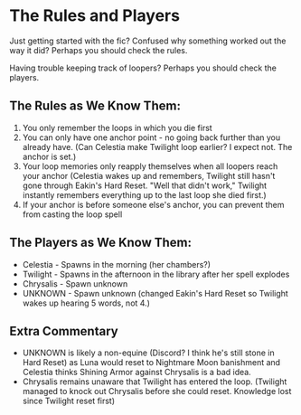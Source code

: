 The Rules and Players
=====================

Just getting started with the fic?  Confused why something worked out the way it did?  Perhaps you should check the rules.

Having trouble keeping track of loopers?  Perhaps you should check the players.

The Rules as We Know Them:
--------------------------

1. You only remember the loops in which you die first
2. You can only have one anchor point - no going back further than you already have. (Can Celestia make Twilight loop earlier?  I expect not.  The anchor is set.)
3. Your loop memories only reapply themselves when all loopers reach your anchor (Celestia wakes up and remembers, Twilight still hasn't gone through Eakin's Hard Reset.  "Well that didn't work," Twilight instantly remembers everything up to the last loop she died first.)
4. If your anchor is before someone else's anchor, you can prevent them from casting the loop spell

The Players as We Know Them:
----------------------------

- Celestia - Spawns in the morning (her chambers?)
- Twilight - Spawns in the afternoon in the library after her spell explodes
- Chrysalis - Spawn unknown
- UNKNOWN - Spawn unknown (changed Eakin's Hard Reset so Twilight wakes up hearing 5 words, not 4.)

Extra Commentary
----------------

- UNKNOWN is likely a non-equine (Discord?  I think he's still stone in Hard Reset) as Luna would reset to Nightmare Moon banishment and Celestia thinks Shining Armor against Chrysalis is a bad idea.
- Chrysalis remains unaware that Twilight has entered the loop. (Twilight managed to knock out Chrysalis before she could reset.  Knowledge lost since Twilight reset first)
